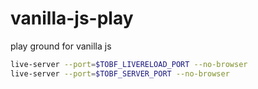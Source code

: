 # vanilla-js-play
play ground for vanilla js

```bash
live-server --port=$TOBF_LIVERELOAD_PORT --no-browser
live-server --port=$TOBF_SERVER_PORT --no-browser
```

